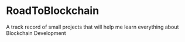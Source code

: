 # RoadToBlockchain
A track record of small projects that will help me learn everything about Blockchain Development
